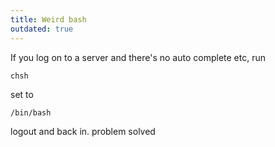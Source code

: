 ```yaml
---
title: Weird bash
outdated: true
---
```


If you log on to a server and there's no auto complete etc, run



```shell
chsh
```

set to

```shell
/bin/bash
```

logout and back in. problem solved